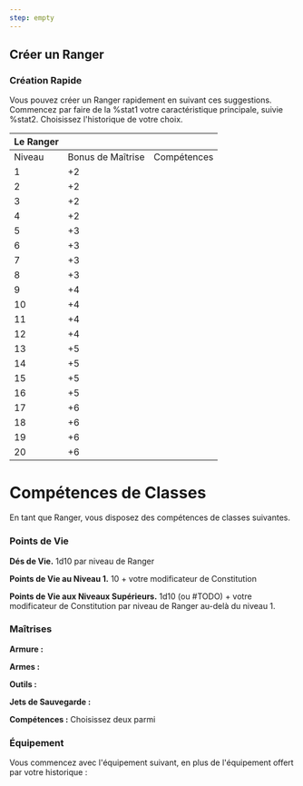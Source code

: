 ```yaml
---
step: empty
---
```


## Créer un Ranger


### Création Rapide

Vous pouvez créer un Ranger rapidement en suivant ces suggestions. Commencez par faire de la %stat1 votre caractéristique principale, suivie %stat2. Choisissez l'historique de votre choix.

| **Le Ranger** |                   |             |
| -------------- | ----------------- | ----------- |
| Niveau         | Bonus de Maîtrise | Compétences |
| 1              | +2                |             |
| 2              | +2                |             |
| 3              | +2                |             |
| 4              | +2                |             |
| 5              | +3                |             |
| 6              | +3                |             |
| 7              | +3                |             |
| 8              | +3                |             |
| 9              | +4                |             |
| 10             | +4                |             |
| 11             | +4                |             |
| 12             | +4                |             |
| 13             | +5                |             |
| 14             | +5                |             |
| 15             | +5                |             |
| 16             | +5                |             |
| 17             | +6                |             |
| 18             | +6                |             |
| 19             | +6                |             |
| 20             | +6                |             |

# Compétences de Classes

En tant que Ranger, vous disposez des compétences de classes suivantes.

### Points de Vie

**Dés de Vie.** 1d10 par niveau de Ranger

**Points de Vie au Niveau 1.** 10 + votre modificateur de Constitution

**Points de Vie aux Niveaux Supérieurs.** 1d10 (ou #TODO) + votre modificateur de Constitution par niveau de Ranger au-delà du niveau 1.

### Maîtrises

**Armure :** 

**Armes :** 

**Outils :** 

**Jets de Sauvegarde :** 

**Compétences :** Choisissez deux parmi 

### Équipement

Vous commencez avec l'équipement suivant, en plus de l'équipement offert par votre historique : 
